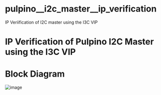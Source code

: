 # pulpino__i2c_master__ip_verification
IP Veriification of I2C master using the I3C VIP

# IP Verification of Pulpino I2C Master using the I3C VIP

# Block Diagram
![image](https://github.com/mbits-mirafra/pulpino__i2c_master__ip_verification/assets/106074838/2fc6d151-9bd1-4d8c-b766-bafb54014bb1)
